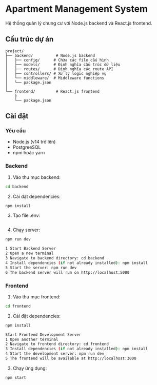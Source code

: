 # Apartment Management System

Hệ thống quản lý chung cư với Node.js backend và React.js frontend.

## Cấu trúc dự án

```
project/
├── backend/          # Node.js backend
│   ├── config/      # Chứa các file cấu hình
│   ├── models/      # Định nghĩa cấu trúc dữ liệu
│   ├── routes/      # Định nghĩa các route API
│   ├── controllers/ # Xử lý logic nghiệp vụ
│   └── middleware/  # Middleware functions
│   └── package.json
│
└── frontend/         # React.js frontend
    ├
    └── package.json
```

## Cài đặt

### Yêu cầu
- Node.js (v14 trở lên)
- PostgreeSQL
- npm hoặc yarn

### Backend

1. Vào thư mục backend:
```bash
cd backend
```

2. Cài đặt dependencies:
```bash
npm install
```

3. Tạo file .env:
```

```

4. Chạy server:
```bash
npm run dev

1 Start Backend Server
2 Open a new terminal
3 Navigate to backend directory: cd backend
4 Install dependencies (if not already installed): npm install
5 Start the server: npm run dev
6 The backend server will run on http://localhost:5000

```

### Frontend

1. Vào thư mục frontend:
```bash
cd frontend
```

2. Cài đặt dependencies:
```bash
npm install

Start Frontend Development Server
1 Open another terminal
2 Navigate to frontend directory: cd frontend
3 Install dependencies (if not already installed): npm install
4 Start the development server: npm run dev
5 The frontend will be available at http://localhost:3000

```

3. Chạy ứng dụng:
```bash
npm start
```
